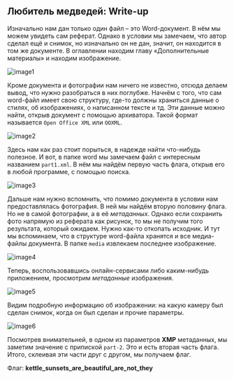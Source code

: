 ## Любитель медведей: Write-up

Изначально нам дан только один файл – это Word-документ. 
В нём мы можем увидеть сам реферат. 
Однако в условии мы замечаем, что автор сделал ещё и снимок, 
но изначально он не дан, значит, он находится в том же документе. 
В оглавлении находим главу «Дополнительные материалы» и находим изображение.

![image1](Writeup/image1.png)

Кроме документа и фотографии нам ничего не известно, отсюда делаем вывод, что нужно разобраться в них поглубже. 
Начнём с того, что сам word-файл имеет свою структуру, где-то должны храниться данные о стилях, об изображениях, о написанном тексте и тд. 
Эти данные можно найти, открыв документ с помощью архиватора. 
Такой формат называется `Open Office XML` или `OOXML`.

![image2](Writeup/image2.png)

Здесь нам как раз стоит порыться, в надежде найти что-нибудь полезное. И вот, в папке word мы замечаем файл с интересным названием `part1.xml`. 
В нём мы найдём первую часть флага, открыв его в любой программе, с помощью поиска.

![image3](Writeup/image3.png)

Дальше нам нужно вспомнить, что помимо документа в условии нам предоставлялась фотография. 
В ней мы найдём вторую половину флага. Но не в самой фотографии, а в её _метаданных_. 
Однако если сохранить фото напрямую из реферата как рисунок, то мы не получим того результата, который ожидаем. 
Нужно как-то откопать исходник.
И тут мы вспоминаем, что в структуре word-файла хранятся и все медиа-файлы документа. 
В папке `media` извлекаем последнее изображение.

![image4](Writeup/image4.png)

Теперь, воспользовавшись онлайн-сервисами либо каким-нибудь приложением, просмотрим _метаданные_ изображения. 

![image5](Writeup/image5.png)

Видим подробную информацию об изображении: на какую камеру был сделан снимок, когда он был сделан и прочие параметры.

![image6](Writeup/image6.png)

Посмотрев внимательней, в одном из параметров **XMP** метаданных, мы заметим значение с припиской `part-2`. Это и есть вторая часть флага.
Итого, склеивая эти части друг с другом, мы получаем флаг.

Флаг: **kettle_sunsets_are_beautiful_are_not_they**


